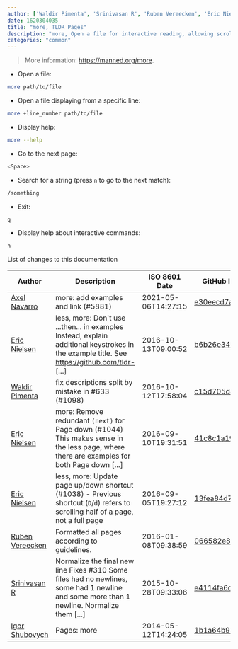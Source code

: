 ```yaml
---
author: ['Waldir Pimenta', 'Srinivasan R', 'Ruben Vereecken', 'Eric Nielsen', 'Igor Shubovych', 'Axel Navarro']
date: 1620304035
title: "more, TLDR Pages"
description: "more, Open a file for interactive reading, allowing scrolling and search."
categories: "common"
---
```

> More information: <https://manned.org/more>.

- Open a file:

```bash
more path/to/file
```

- Open a file displaying from a specific line:

```bash
more +line_number path/to/file
```

- Display help:

```bash
more --help
```

- Go to the next page:

```bash
<Space>
```

- Search for a string (press `n` to go to the next match):

```bash
/something
```

- Exit:

```bash
q
```

- Display help about interactive commands:

```bash
h
```
List of changes to this documentation


Author | Description | ISO 8601 Date | GitHub link
------|-----|-----|-----
[Axel Navarro](mailto:navarroaxel@gmail.com) | more: add examples and link (#5881) | 2021-05-06T14:27:15 | [e30eecd7a093](https://github.com/tldr-pages/tldr/commit/e30eecd7a09389b2f77b646a0a9f34b52b012fc3)
[Eric Nielsen](mailto:eric@amalgamar.com.br) | less, more: Don't use ...then... in examples Instead, explain additional keystrokes in the example title. See https://github.com/tldr- [...] | 2016-10-13T09:00:52 | [b6b26e345d8f](https://github.com/tldr-pages/tldr/commit/b6b26e345d8f2c9ba40ddc9a0302a46a12c3f0fc)
[Waldir Pimenta](mailto:waldyrious@gmail.com) | fix descriptions split by mistake in #633 (#1098) | 2016-10-12T17:58:04 | [c15d705d4007](https://github.com/tldr-pages/tldr/commit/c15d705d4007cc9adfa737a0ec6b88bef56656a8)
[Eric Nielsen](mailto:eric@amalgamar.com.br) | more: Remove redundant `(next)` for Page down (#1044) This makes sense in the less page, where there are examples for both Page down [...] | 2016-09-10T19:31:51 | [41c8c1a197b3](https://github.com/tldr-pages/tldr/commit/41c8c1a197b3bba4358082dda5552e6e12c70f3f)
[Eric Nielsen](mailto:eric@amalgamar.com.br) | less, more: Update page up/down shortcut (#1038) - Previous shortcut (`D`/`d`) refers to scrolling half of a page, not a full page | 2016-09-05T19:27:12 | [13fea84d7e7f](https://github.com/tldr-pages/tldr/commit/13fea84d7e7fcc66149125d9061aa22d28705da5)
[Ruben Vereecken](mailto:rubenvereecken@gmail.com) | Formatted all pages according to guidelines. | 2016-01-08T09:38:59 | [066582e8eab5](https://github.com/tldr-pages/tldr/commit/066582e8eab57bce9861cc8d379e158d61f1cc95)
[Srinivasan R](mailto:srinivasanr@gmail.com) | Normalize the final new line Fixes #310 Some files had no newlines, some had 1 newline and some more than 1 newline. Normalize them [...] | 2015-10-28T09:33:06 | [e4114fa6cce7](https://github.com/tldr-pages/tldr/commit/e4114fa6cce7339425809afef817b06e872d7ca7)
[Igor Shubovych](mailto:igor.shubovych@gmail.com) | Pages: more | 2014-05-12T14:24:05 | [1b1a64b913f5](https://github.com/tldr-pages/tldr/commit/1b1a64b913f5879dbfedc16b8c43b8142668da03)

